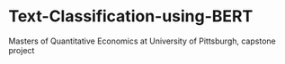 # Text-Classification-using-BERT
Masters of Quantitative Economics at University of Pittsburgh, capstone project
